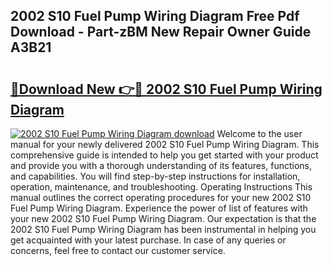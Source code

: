 ## 2002 S10 Fuel Pump Wiring Diagram Free Pdf Download - Part-zBM New Repair Owner Guide A3B21

# <h2><a href="http://dfpk9en.blite.top/?on=2002+S10+Fuel+Pump+Wiring+Diagram">🔗Download New 👉🔴 2002 S10 Fuel Pump Wiring Diagram</a></h2>

[![2002 S10 Fuel Pump Wiring Diagram download](https://i.imgur.com/lujVjoI.png)](http://dfpk9en.blite.top/?on=2002+S10+Fuel+Pump+Wiring+Diagram)
Welcome to the user manual for your newly delivered 2002 S10 Fuel Pump Wiring Diagram. This comprehensive guide is intended to help you get started with your product and provide you with a thorough understanding of its features, functions, and capabilities. You will find step-by-step instructions for installation, operation, maintenance, and troubleshooting. Operating Instructions This manual outlines the correct operating procedures for your new 2002 S10 Fuel Pump Wiring Diagram. Experience the power of list of features with your new 2002 S10 Fuel Pump Wiring Diagram. Our expectation is that the 2002 S10 Fuel Pump Wiring Diagram has been instrumental in helping you get acquainted with your latest purchase. In case of any queries or concerns, feel free to contact our customer service.
